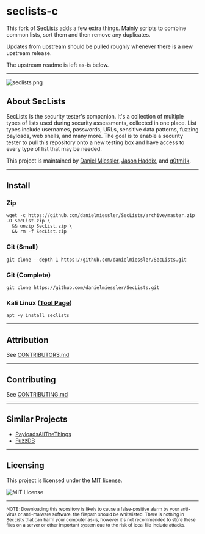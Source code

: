 # seclists-c

This fork of [SecLists](https://github.com/danielmiessler/SecLists/) adds a few extra things. Mainly scripts to combine common lists, sort them and then remove any duplicates.

Updates from upstream should be pulled roughly whenever there is a new upstream release.

The upstream readme is left as-is below.

---

![seclists.png](https://danielmiessler.com/images/seclists-long.png "seclists.png")

## About SecLists

SecLists is the security tester's companion. It's a collection of multiple types of lists used during security assessments, collected in one place. List types include usernames, passwords, URLs, sensitive data patterns, fuzzing payloads, web shells, and many more. The goal is to enable a security tester to pull this repository onto a new testing box and have access to every type of list that may be needed.

This project is maintained by [Daniel Miessler](https://danielmiessler.com/), [Jason Haddix](http://www.securityaegis.com), and [g0tmi1k](https://twitter.com/g0tmi1k).

---

## Install

### Zip

```console
wget -c https://github.com/danielmiessler/SecLists/archive/master.zip -O SecList.zip \
  && unzip SecList.zip \
  && rm -f SecList.zip
```

### Git (Small)

```console
git clone --depth 1 https://github.com/danielmiessler/SecLists.git
```

### Git (Complete)

```console
git clone https://github.com/danielmiessler/SecLists.git
```

### Kali Linux ([Tool Page](https://tools.kali.org/password-attacks/seclists))

```console
apt -y install seclists
```

---

## Attribution

See [CONTRIBUTORS.md](CONTRIBUTORS.md)

---

## Contributing

See [CONTRIBUTING.md](CONTRIBUTING.md)

---

## Similar Projects

* [PayloadsAllTheThings](https://github.com/swisskyrepo/PayloadsAllTheThings)
* [FuzzDB](https://github.com/fuzzdb-project/fuzzdb)

---

## Licensing

This project is licensed under the [MIT license](LICENSE).

![MIT License](https://danielmiessler.com/images/mitlicense.png)

---

<sup>NOTE: Downloading this repository is likely to cause a false-positive alarm by your anti-virus or anti-malware software, the filepath should be whitelisted. There is nothing in SecLists that can harm your computer as-is, however it's not recommended to store these files on a server or other important system due to the risk of local file include attacks.</sup>
